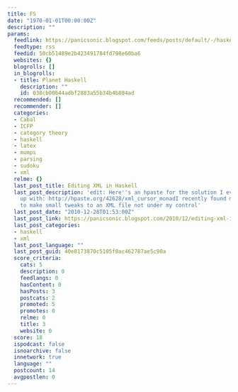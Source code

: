 ```yaml
---
title: FS
date: "1970-01-01T00:00:00Z"
description: ""
params:
  feedlink: https://panicsonic.blogspot.com/feeds/posts/default/-/haskell?alt=rss
  feedtype: rss
  feedid: 50cb51489e2b423491784fd798e60ba6
  websites: {}
  blogrolls: []
  in_blogrolls:
  - title: Planet Haskell
    description: ""
    id: 038cb00644adbf2883a55b34b4b804ad
  recommended: []
  recommender: []
  categories:
  - Cabal
  - ICFP
  - category theory
  - haskell
  - latex
  - mumps
  - parsing
  - sudoku
  - xml
  relme: {}
  last_post_title: Editing XML in Haskell
  last_post_description: 'edit: Here''s an hpaste for the solution I eventually came
    up with: http://hpaste.org/42628/xml_cursor_monadI recently found myself wanting
    to make small tweaks to an XML file not under my control'
  last_post_date: "2010-12-28T01:53:00Z"
  last_post_link: https://panicsonic.blogspot.com/2010/12/editing-xml-in-haskell.html
  last_post_categories:
  - haskell
  - xml
  last_post_language: ""
  last_post_guid: 40e8173870c5105f0ac462787ae5c90a
  score_criteria:
    cats: 5
    description: 0
    feedlangs: 0
    hasContent: 0
    hasPosts: 3
    postcats: 2
    promoted: 5
    promotes: 0
    relme: 0
    title: 3
    website: 0
  score: 18
  ispodcast: false
  isnoarchive: false
  innetwork: true
  language: ""
  postcount: 14
  avgpostlen: 0
---
```

